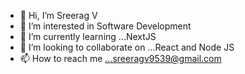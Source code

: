 - 👋 Hi, I’m Sreerag V
- 👀 I’m interested in Software Development
- 🌱 I’m currently learning ...NextJS
- 💞️ I’m looking to collaborate on ...React and Node JS
- 📫 How to reach me ...sreeragv9539@gmail.com


